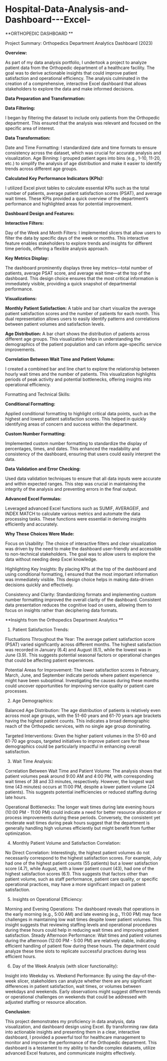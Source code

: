 # Hospital-Data-Analysis-and-Dashboard---Excel-

**ORTHOPEDIC DASHBOARD **

Project Summary: Orthopedics Department Analytics Dashboard (2023)

**Overview:**

As part of my data analysis portfolio, I undertook a project to analyze patient data from the Orthopedic department of a healthcare facility. The goal was to derive actionable insights that could improve patient satisfaction and operational efficiency. The analysis culminated in the creation of a comprehensive, interactive Excel dashboard that allows stakeholders to explore the data and make informed decisions.

**Data Preparation and Transformation:**

**Data Filtering:**

I began by filtering the dataset to include only patients from the Orthopedic department. This ensured that the analysis was relevant and focused on the specific area of interest.

**Data Transformation:**

Date and Time Formatting: I standardized date and time formats to ensure consistency across the dataset, which was crucial for accurate analysis and visualization.
Age Binning: I grouped patient ages into bins (e.g., 1-10, 11-20, etc.) to simplify the analysis of age distribution and make it easier to identify trends across different age groups.

**Calculated Key Performance Indicators (KPIs):**

I utilized Excel pivot tables to calculate essential KPIs such as the total number of patients, average patient satisfaction scores (PSAT), and average wait times. These KPIs provided a quick overview of the department’s performance and highlighted areas for potential improvement.

**Dashboard Design and Features:**

**Interactive Filters:**

Day of the Week and Month Filters: I implemented slicers that allow users to filter the data by specific days of the week or months. This interactive feature enables stakeholders to explore trends and insights for different time periods, offering a flexible analysis approach.

**Key Metrics Display:**

The dashboard prominently displays three key metrics—total number of patients, average PSAT score, and average wait time—at the top of the dashboard. This design choice ensures that the most critical information is immediately visible, providing a quick snapshot of departmental performance.

**Visualizations:**

**Monthly Patient Satisfaction:**
A table and bar chart visualize the average patient satisfaction scores and the number of patients for each month. This dual representation allows users to easily identify patterns and correlations between patient volumes and satisfaction levels.

**Age Distribution:**
A bar chart shows the distribution of patients across different age groups. This visualization helps in understanding the demographics of the patient population and can inform age-specific service improvements.

**Correlation Between Wait Time and Patient Volume:**

I created a combined bar and line chart to explore the relationship between hourly wait times and the number of patients. This visualization highlights periods of peak activity and potential bottlenecks, offering insights into operational efficiency.

Formatting and Technical Skills:

**Conditional Formatting:**

Applied conditional formatting to highlight critical data points, such as the highest and lowest patient satisfaction scores. This helped in quickly identifying areas of concern and success within the department.

**Custom Number Formatting:**

Implemented custom number formatting to standardize the display of percentages, times, and dates. This enhanced the readability and consistency of the dashboard, ensuring that users could easily interpret the data.

**Data Validation and Error Checking:**

Used data validation techniques to ensure that all data inputs were accurate and within expected ranges. This step was crucial in maintaining the integrity of the analysis and preventing errors in the final output.

**Advanced Excel Formulas:**

Leveraged advanced Excel functions such as SUMIF, AVERAGEIF, and INDEX MATCH to calculate various metrics and automate the data processing tasks. These functions were essential in deriving insights efficiently and accurately.

**Why These Choices Were Made:**

Focus on Usability: The choice of interactive filters and clear visualization was driven by the need to make the dashboard user-friendly and accessible to non-technical stakeholders. The goal was to allow users to explore the data without needing deep Excel knowledge.

Highlighting Key Insights: By placing KPIs at the top of the dashboard and using conditional formatting, I ensured that the most important information was immediately visible. This design choice helps in making data-driven decisions quickly and effectively.

Consistency and Clarity: Standardizing formats and implementing custom number formatting improved the overall clarity of the dashboard. Consistent data presentation reduces the cognitive load on users, allowing them to focus on insights rather than deciphering data formats.

**Insights from the Orthopedics Department Analytics **

1. Patient Satisfaction Trends:

Fluctuations Throughout the Year:
The average patient satisfaction score (PSAT) varied significantly across different months. The highest satisfaction was recorded in January (6.4) and August (6.1), while the lowest was in June (3.9). This suggests potential seasonal factors or operational changes that could be affecting patient experiences.

Potential Areas for Improvement:
The lower satisfaction scores in February, March, June, and September indicate periods where patient experience might have been suboptimal. Investigating the causes during these months could uncover opportunities for improving service quality or patient care processes.

2. Age Demographics:

Balanced Age Distribution:
The age distribution of patients is relatively even across most age groups, with the 51-60 years and 61-70 years age brackets having the highest patient counts. This indicates a broad demographic reach of the Orthopedic services, with no single age group dominating.

Targeted Interventions:
Given the higher patient volumes in the 51-60 and 61-70 age groups, targeted initiatives to improve patient care for these demographics could be particularly impactful in enhancing overall satisfaction.

3. Wait Time Analysis:

Correlation Between Wait Time and Patient Volume:
The analysis shows that patient volumes peak around 9:00 AM and 4:00 PM, with corresponding wait times of 38 and 33 minutes, respectively. However, the longest wait time (43 minutes) occurs at 11:00 PM, despite a lower patient volume (24 patients). This suggests potential inefficiencies or reduced staffing during late hours.

Operational Bottlenecks:
The longer wait times during late evening hours (10:00 PM - 11:00 PM) could indicate a need for better resource allocation or process improvements during these periods. Conversely, the consistent yet moderate wait times during peak hours suggest that the department is generally handling high volumes efficiently but might benefit from further optimization.

4. Monthly Patient Volume and Satisfaction Correlation:

No Direct Correlation:
Interestingly, the highest patient volumes do not necessarily correspond to the highest satisfaction scores. For example, July had one of the highest patient counts (55 patients) but a lower satisfaction score (4.7), while August, with a lower patient count (43), had one of the highest satisfaction scores (6.1). This suggests that factors other than patient volume, such as staff performance, patient care quality, or specific operational practices, may have a more significant impact on patient satisfaction.

5. Insights on Operational Efficiency:

Morning and Evening Operations:
The dashboard reveals that operations in the early morning (e.g., 5:00 AM) and late evening (e.g., 11:00 PM) may face challenges in maintaining low wait times despite lower patient volumes. This insight suggests that reviewing staffing levels and operational procedures during these hours could help in reducing wait times and improving patient satisfaction.
Steady Afternoon Performance:
Wait times and patient volumes during the afternoon (12:00 PM - 5:00 PM) are relatively stable, indicating efficient handling of patient flow during these hours. The department could analyze these time slots to replicate successful practices during less efficient hours.

6. Day of the Week Analysis (with slicer functionality):

Insight into Weekday vs. Weekend Performance:
By using the day-of-the-week slicer, stakeholders can analyze whether there are any significant differences in patient satisfaction, wait times, or volumes between weekdays and weekends. Early observations might suggest different trends or operational challenges on weekends that could be addressed with adjusted staffing or resource allocation.

**Conclusion:**

This project demonstrates my proficiency in data analysis, data visualization, and dashboard design using Excel. By transforming raw data into actionable insights and presenting them in a clear, interactive dashboard, I provided a powerful tool for healthcare management to monitor and improve the performance of the Orthopedic department. This dashboard is a testament to my ability to handle complex datasets, utilize advanced Excel features, and communicate insights effectively.

